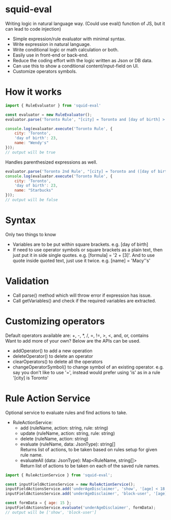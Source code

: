 # squid-eval
Writing logic in natural language way. 
(Could use eval() function of JS, but it can lead to code injection)
- Simple expression/rule evaluator with minimal syntax.
- Write expression in natural language.
- Write conditional logic or math calculation or both.
- Easily use in front-end or back-end.
- Reduce the coding effort with the logic written as Json or DB data.
- Can use this to show a conditional content/input-field on UI.
- Customize operators symbols.

# How it works
```javascript 1.8
import { RuleEvaluator } from 'squid-eval'

const evaluator = new RuleEvaluator();
evaluator.parse('Toronto Rule', "[city] = Toronto and [day of birth] > 20 or [name] = Wendy's");

console.log(evaluator.execute('Toronto Rule', {
    city: 'Toronto',
    'day of birth': 23,
    name: "Wendy's"
}));
// output will be true
```
Handles parenthesized expressions as well.
```javascript 1.8
evaluator.parse('Toronto 2nd Rule', "[city] = Toronto and ([day of birth] + 10 < 20 or [name] = Wendy's)");
console.log(evaluator.execute('Toronto Rule', {
    city: 'Toronto',
    'day of birth': 23,
    name: "Starbucks"
}));
// output will be false
```
# Syntax
Only two things to know
- Variables are to be put within square brackets. e.g. [day of birth]
- If need to use operator symbols or square brackets as a plain text,
then just put it in side single quotes. e.g. [formula] = '2 + [3]'.
And to use quote inside quoted text, just use it twice. e.g. [name] = 'Macy''s'

# Validation
- Call parse() method which will throw error if expression has issue.
- Call getVariables() and check if the required variables are extracted.

# Customizing operators
Default operators available are: +, -, *, /, =, !=, >, <, and, or, contains
<br/>
Want to add more of your own? Below are the APIs can be used.
- addOperator() to add a new operation
- deleteOperator() to delete an operator
- clearOperators() to delete all the operators
- changeOperatorSymbol() to change symbol of an existing operator. e.g. say you don't like to use '=', instead would prefer using 'is' as in a rule '[city] is Toronto'

# Rule Action Service
Optional service to evaluate rules and find actions to take.
- RuleActionService:
  - add (ruleName, action: string, rule: string)
  - update (ruleName, action: string, rule: string)
  - delete (ruleName, action: string)
  - evaluate (ruleName, data: JsonType): string[]<br/>
    Returns list of actions, to be taken based on rules setup for given rule name.
  - evaluateAll (data: JsonType): Map\<RuleName, string[]><br/>
    Return list of actions to be taken on each of the saved rule names.

```javascript 1.8
import { RuleActionService } from 'squid-eval';

const inputFieldActionsService = new RuleActionService();
inputFieldActionsService.add('underAgeDisclaimer', 'show', '[age] < 18');
inputFieldActionsService.add('underAgeDisclaimer', 'block-user', '[age] < 16');

const formData = { age: 15 };
inputFieldActionsService.evaluate('underAgeDisclaimer', formData);
// output will be ['show', 'block-user']
```
